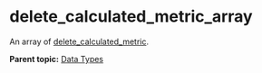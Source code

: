 # delete_calculated_metric_array

An array of [delete_calculated_metric](r_delete_calculated_metric.md#).

**Parent topic:** [Data Types](../data_types/c_datatypes.md)


